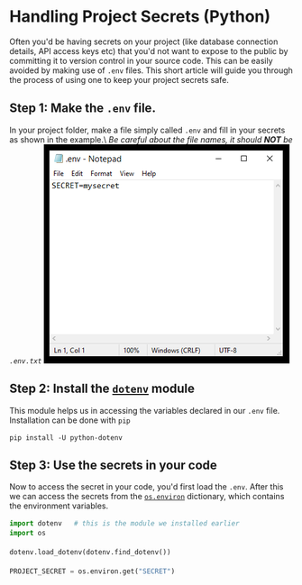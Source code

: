 # Handling Project Secrets (Python)

Often you'd be having secrets on your project (like database connection details, API access keys etc) that you'd not want to expose to the public by committing it to version control in your source code. 
This can be easily avoided by making use of `.env` files. This short article will guide you through the process of using one to keep your project secrets safe.

## Step 1: Make the `.env` file.
In your project folder, make a file simply called `.env` and fill in your secrets as shown in the example.\ 
_Be careful about the file names, it should **NOT** be `.env.txt`_
![Example `.env` file](/images/env.png)

## Step 2: Install the [`dotenv`](https://pypi.org/project/python-dotenv/) module
This module helps us in accessing the variables declared in our `.env` file.\
Installation can be done with `pip`
```
pip install -U python-dotenv
```

## Step 3: Use the secrets in your code
Now to access the secret in your code, you'd first load the `.env`. After this we can access the secrets from the [`os.environ`](https://docs.python.org/3/library/os.html#os.environ) dictionary, which contains the environment variables.

```py
import dotenv   # this is the module we installed earlier
import os

dotenv.load_dotenv(dotenv.find_dotenv())   

PROJECT_SECRET = os.environ.get("SECRET")
```
